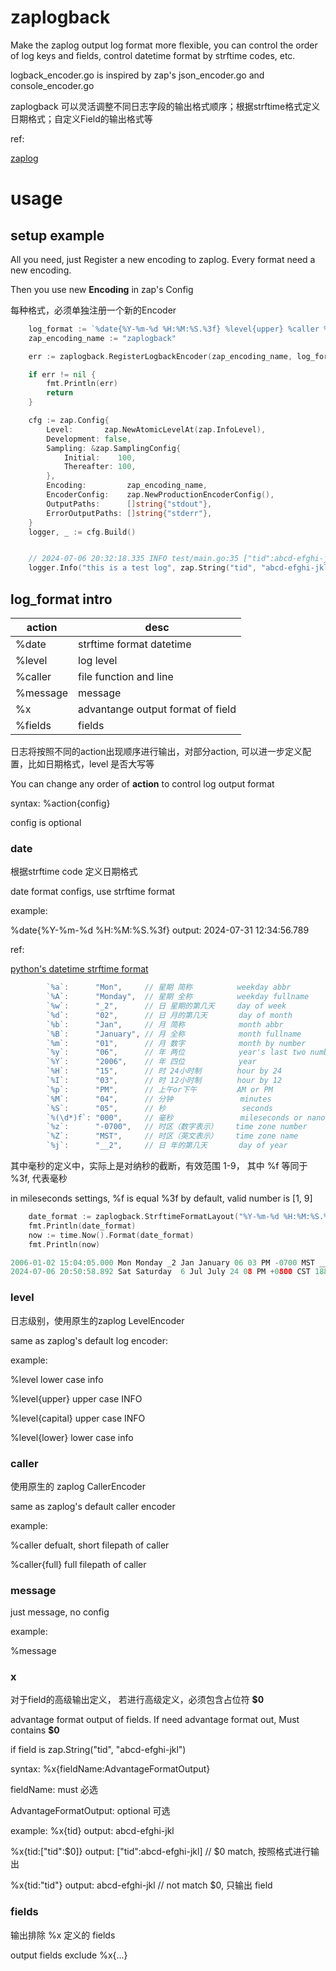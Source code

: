 # zaplogback

Make the zaplog output log format more flexible, you can control the order of log keys and fields, control datetime format by strftime codes, etc.

logback_encoder.go is inspired by zap's json_encoder.go and console_encoder.go

zaplogback 可以灵活调整不同日志字段的输出格式顺序；根据strftime格式定义日期格式；自定义Field的输出格式等

ref: 

[zaplog](https://github.com/uber-go/zap)

# usage

## setup example

All you need, just Register a new encoding to zaplog. Every format need a new encoding.

Then you use new **Encoding** in zap's Config

每种格式，必须单独注册一个新的Encoder

````go
    log_format := `%date{%Y-%m-%d %H:%M:%S.%3f} %level{upper} %caller %x{tid:["tid":$0]} %message %fields`
    zap_encoding_name := "zaplogback"

	err := zaplogback.RegisterLogbackEncoder(zap_encoding_name, log_format)

	if err != nil {
		fmt.Println(err)
		return
	}

	cfg := zap.Config{
		Level:       zap.NewAtomicLevelAt(zap.InfoLevel),
		Development: false,
		Sampling: &zap.SamplingConfig{
			Initial:    100,
			Thereafter: 100,
		},
		Encoding:         zap_encoding_name,
		EncoderConfig:    zap.NewProductionEncoderConfig(),
		OutputPaths:      []string{"stdout"},
		ErrorOutputPaths: []string{"stderr"},
	}
	logger, _ := cfg.Build()


    // 2024-07-06 20:32:18.335 INFO test/main.go:35 ["tid":abcd-efghi-jkl] this is a test log {"otherfields":otherfields value}
	logger.Info("this is a test log", zap.String("tid", "abcd-efghi-jkl"), zap.String("otherfields", "otherfields value"))
````

## log_format intro

| action   | desc                              |
| -------- | --------------------------------- |
| %date    | strftime format datetime          |
| %level   | log level                         |
| %caller  | file function and line            |
| %message | message                           |
| %x       | advantange output format of field |
| %fields  | fields                            |

日志将按照不同的action出现顺序进行输出，对部分action, 可以进一步定义配置，比如日期格式，level 是否大写等

You can change any order of **action** to control log output format

syntax:  %action{config}

config is optional

### date

根据strftime code 定义日期格式

date format configs, use strftime format

example:

%date{%Y-%m-%d %H:%M:%S.%3f}    output: 2024-07-31 12:34:56.789

ref:

[python's datetime strftime format](https://docs.python.org/3/library/datetime.html#strftime-and-strptime-format-codes)

````go
		`%a`:      "Mon",     // 星期 简称          weekday abbr
		`%A`:      "Monday",  // 星期 全称          weekday fullname
		`%w`:      "_2",      // 日 星期的第几天     day of week    
		`%d`:      "02",      // 日 月的第几天       day of month
		`%b`:      "Jan",     // 月 简称            month abbr
		`%B`:      "January", // 月 全称            month fullname
		`%m`:      "01",      // 月 数字            month by number
		`%y`:      "06",      // 年 两位            year's last two number
		`%Y`:      "2006",    // 年 四位            year
		`%H`:      "15",      // 时 24小时制        hour by 24
		`%I`:      "03",      // 时 12小时制        hour by 12
		`%p`:      "PM",      // 上午or下午         AM or PM
		`%M`:      "04",      // 分钟               minutes
		`%S`:      "05",      // 秒                 seconds
		`%(\d*)f`: "000",     // 毫秒               mileseconds or nanoseconds
		`%z`:      "-0700",   // 时区（数字表示）    time zone number
		`%Z`:      "MST",     // 时区（英文表示）    time zone name
		`%j`:      "__2",     // 日 年的第几天       day of year

````
其中毫秒的定义中，实际上是对纳秒的截断，有效范围 1-9， 其中 %f 等同于 %3f, 代表毫秒

in mileseconds settings, %f is equal %3f by default, valid number is [1, 9]

````go
	date_format := zaplogback.StrftimeFormatLayout("%Y-%m-%d %H:%M:%S.%3f %a %A %w %b %B %y %I %p %z %Z %j")
	fmt.Println(date_format)
	now := time.Now().Format(date_format)
	fmt.Println(now)

2006-01-02 15:04:05.000 Mon Monday _2 Jan January 06 03 PM -0700 MST __2
2024-07-06 20:50:58.892 Sat Saturday  6 Jul July 24 08 PM +0800 CST 188

````

### level

日志级别，使用原生的zaplog LevelEncoder

same as zaplog's default log encoder:

example:

%level            lower case   info

%level{upper}     upper case   INFO

%level{capital}   upper case   INFO

%level{lower}     lower case   info

### caller

使用原生的 zaplog CallerEncoder

same as zaplog's default caller encoder

example: 

%caller              defualt, short filepath of caller

%caller{full}        full filepath of caller

### message

just message, no config

example:

%message

### x

对于field的高级输出定义， 若进行高级定义，必须包含占位符 **$0**

advantage format output of fields. If need advantage format out, Must contains **$0**

if field is zap.String("tid", "abcd-efghi-jkl")

syntax:
%x{fieldName:AdvantageFormatOutput}

fieldName: must 必选

AdvantageFormatOutput: optional 可选

example:
%x{tid}             output: abcd-efghi-jkl

%x{tid:["tid":$0]}    output: ["tid":abcd-efghi-jkl]   // $0 match, 按照格式进行输出

%x{tid:"tid"}       output: abcd-efghi-jkl         // not match $0, 只输出 field

### fields

输出排除 %x 定义的 fields

output fields exclude %x{...}